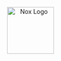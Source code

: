 <p align="center">
  <img
    src="https://raw.githubusercontent.com/<YOUR-USERNAME>/<YOUR-REPO>/main/icons/nox_logo_navy.png"
    alt="Nox Logo"
    width="108"
  />
</p>

